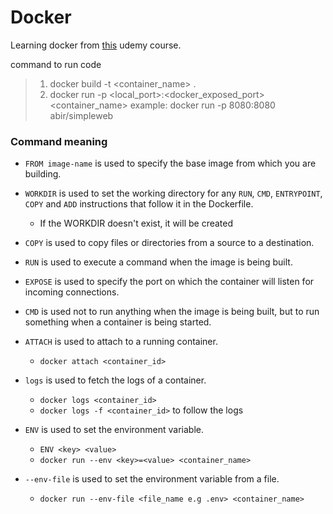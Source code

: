 # Docker
Learning docker from [this](https://www.udemy.com/course/docker-and-kubernetes-the-complete-guide/) udemy course.

command to run code

> 1) docker build -t <container_name> .
> 2) docker run -p <local_port>:<docker_exposed_port> <container_name>
  example:
    docker run -p 8080:8080 abir/simpleweb

### Command meaning
- `FROM image-name` is used to specify the base image from which you are building.

- `WORKDIR` is used to set the working directory for any `RUN`, `CMD`, `ENTRYPOINT`, `COPY` and `ADD` instructions that follow it in the Dockerfile. 
  - If the WORKDIR doesn't exist, it will be created

- `COPY` is used to copy files or directories from a source to a destination. 

- `RUN` is used to execute a command when the image is being built.

- `EXPOSE` is used to specify the port on which the container will listen for incoming connections.

- `CMD` is used not to run anything when the image is being built, but to run something when a container is being started.

- `ATTACH` is used to attach to a running container.
  - `docker attach <container_id>`

- `logs` is used to fetch the logs of a container.
  - `docker logs <container_id>`
  - `docker logs -f <container_id>` to follow the logs

- `ENV` is used to set the environment variable.
  - `ENV <key> <value>`
  - `docker run --env <key>=<value> <container_name>`

- `--env-file` is used to set the environment variable from a file.
  - `docker run --env-file <file_name e.g .env> <container_name>` 
  